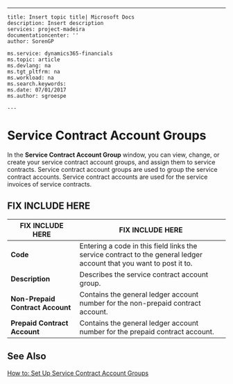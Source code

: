 ---
    title: Insert topic title| Microsoft Docs
    description: Insert description
    services: project-madeira
    documentationcenter: ''
    author: SorenGP

    ms.service: dynamics365-financials
    ms.topic: article
    ms.devlang: na
    ms.tgt_pltfrm: na
    ms.workload: na
    ms.search.keywords:
    ms.date: 07/01/2017
    ms.author: sgroespe

    ---
# Service Contract Account Groups
In the **Service Contract Account Group** window, you can view, change, or create your service contract account groups, and assign them to service contracts. Service contract account groups are used to group the service contract accounts. Service contract accounts are used for the service invoices of service contracts.  
  
## FIX INCLUDE HERE<!--[!INCLUDE[bp_addlinfoheading](../DesignAndEngineering/includes/bp_addlinfoheading_md.md)] -->  
  
|FIX INCLUDE HERE<!--[!INCLUDE[bp_tablefield](../ApplicationDesign/includes/bp_tablefield_md.md)] -->|FIX INCLUDE HERE<!--[!INCLUDE[bp_tabledescription](../ApplicationDesign/includes/bp_tabledescription_md.md)] -->|  
|---------------------------------|---------------------------------------|  
|**Code**|Entering a code in this field links the service contract to the general ledger account that you want to post it to.|  
|**Description**|Describes the service contract account group.|  
|**Non-Prepaid Contract Account**|Contains the general ledger account number for the non-prepaid contract account.|  
|**Prepaid Contract Account**|Contains the general ledger account number for the prepaid contract account.|  
  
## See Also  
 [How to: Set Up Service Contract Account Groups](../Service/how-to-set-up-service-contract-account-groups.md)